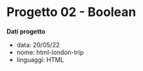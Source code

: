 # Progetto 02 - Boolean

**Dati progetto**

* data: 20/05/22
* nome: html-london-trip
* linguaggi: HTML